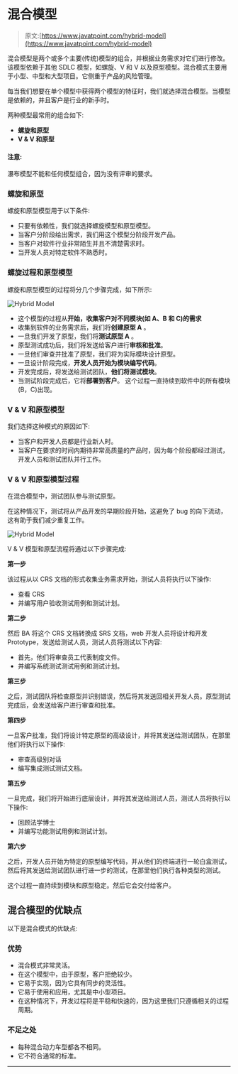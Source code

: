 # 混合模型

> 原文:[https://www.javatpoint.com/hybrid-model](https://www.javatpoint.com/hybrid-model)

混合模型是两个或多个主要(传统)模型的组合，并根据业务需求对它们进行修改。该模型依赖于其他 SDLC 模型，如螺旋、V 和 V 以及原型模型。混合模式主要用于小型、中型和大型项目。它侧重于产品的风险管理。

每当我们想要在单个模型中获得两个模型的特征时，我们就选择混合模型。当模型是依赖的，并且客户是行业的新手时。

两种模型最常用的组合如下:

*   **螺旋和原型**
*   **V & V 和原型**

#### 注意:
瀑布模型不能和任何模型组合，因为没有评审的要求。

### 螺旋和原型

螺旋和原型模型用于以下条件:

*   只要有依赖性，我们就选择螺旋模型和原型模型。
*   当客户分阶段给出需求，我们用这个模型分阶段开发产品。
*   当客户对软件行业非常陌生并且不清楚需求时。
*   当开发人员对特定软件不熟悉时。

### 螺旋过程和原型模型

螺旋和原型模型的过程将分几个步骤完成，如下所示:

![Hybrid Model](../Images/de432c126945b36e27f92c7fc13804dc.png)

*   这个模型的过程从**开始，收集客户对不同模块(如 A、B 和 C)的需求**
*   收集到软件的业务需求后，我们将**创建原型 A** 。
*   一旦我们开发了原型，我们将**测试原型 A** 。
*   原型测试成功后，我们将发送给客户进行**审核和批准**。
*   一旦他们审查并批准了原型，我们将为实际模块设计原型。
*   一旦设计阶段完成，**开发人员开始为模块编写代码**。
*   开发完成后，将发送给测试团队，**他们将测试模块**。
*   当测试阶段完成后，它将**部署到客户**。
    这个过程一直持续到软件中的所有模块(B，C)出现。

### V & V 和原型模型

我们选择这种模式的原因如下:

*   当客户和开发人员都是行业新人时。
*   当客户在要求的时间内期待非常高质量的产品时，因为每个阶段都经过测试，开发人员和测试团队并行工作。

### V & V 和原型模型过程

在混合模型中，测试团队参与测试原型。

在这种情况下，测试将从产品开发的早期阶段开始，这避免了 bug 的向下流动，这有助于我们减少重复工作。

![Hybrid Model](../Images/e2c3e56ed3db224d7134ee48f8a5056c.png)

V & V 模型和原型流程将通过以下步骤完成:

**第一步**

该过程从以 CRS 文档的形式收集业务需求开始，测试人员将执行以下操作:

*   查看 CRS
*   并编写用户验收测试用例和测试计划。

**第二步**

然后 BA 将这个 CRS 文档转换成 SRS 文档，web 开发人员将设计和开发 Prototype，发送给测试人员，测试人员将测试以下内容:

*   首先，他们将审查员工代表制度文件。
*   并编写系统测试测试用例和测试计划。

**第三步**

之后，测试团队将检查原型并识别错误，然后将其发送回相关开发人员。原型测试完成后，会发送给客户进行审查和批准。

**第四步**

一旦客户批准，我们将设计特定原型的高级设计，并将其发送给测试团队，在那里他们将执行以下操作:

*   审查高级别对话
*   编写集成测试测试文档。

**第五步**

一旦完成，我们将开始进行底层设计，并将其发送给测试人员，测试人员将执行以下操作:

*   回顾法学博士
*   并编写功能测试用例和测试计划。

**第六步**

之后，开发人员开始为特定的原型编写代码，并从他们的终端进行一轮白盒测试，然后将其发送给测试团队进行进一步的测试，在那里他们执行各种类型的测试。

这个过程一直持续到模块和原型稳定。然后它会交付给客户。

## 混合模型的优缺点

以下是混合模式的优缺点:

### 优势

*   混合模式非常灵活。
*   在这个模型中，由于原型，客户拒绝较少。
*   它易于实现，因为它具有同步的灵活性。
*   它易于使用和应用，尤其是中小型项目。
*   在这种情况下，开发过程将是平稳和快速的，因为这里我们只遵循相关的过程周期。

### 不足之处

*   每种混合动力车型都各不相同。
*   它不符合通常的标准。

* * *